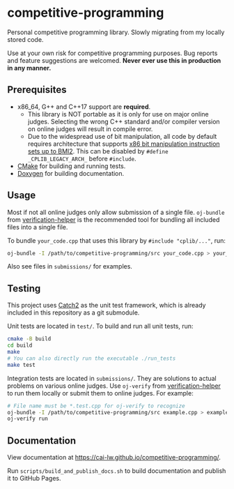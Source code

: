 # competitive-programming
Personal competitive programming library. Slowly migrating from my locally stored code.

Use at your own risk for competitive programming purposes. Bug reports and feature suggestions are welcomed.
**Never ever use this in production in any manner.**

## Prerequisites
* x86_64, G++ and C++17 support are **required**.
  * This library is NOT portable as it is only for use on major online judges.
    Selecting the wrong C++ standard and/or compiler version on online judges will result in compile error.
  * Due to the widespread use of bit manipulation, all code by default requires architecture that supports
    [x86 bit manipulation instruction sets up to BMI2](https://en.wikipedia.org/wiki/X86_Bit_manipulation_instruction_set#BMI2_(Bit_Manipulation_Instruction_Set_2)).
    This can be disabled by `#define _CPLIB_LEGACY_ARCH_` before `#include`.
* [CMake](https://cmake.org/) for building and running tests.
* [Doxygen](https://www.doxygen.nl/) for building documentation.

## Usage
Most if not all online judges only allow submission of a single file.
`oj-bundle` from [verification-helper](https://github.com/online-judge-tools/verification-helper)
is the recommended tool for bundling all included files into a single file.

To bundle `your_code.cpp` that uses this library by `#include "cplib/..."`, run:
```sh
oj-bundle -I /path/to/competitive-programming/src your_code.cpp > your_code.bundle.cpp
```

Also see files in `submissions/` for examples.

## Testing
This project uses [Catch2](https://github.com/catchorg/Catch2/tree/v2.x) as the unit test framework, which is already
included in this repository as a git submodule. 

Unit tests are located in `test/`. To build and run all unit tests, run:
```sh
cmake -B build
cd build
make
# You can also directly run the executable ./run_tests
make test
```

Integration tests are located in `submissions/`. They are solutions to actual problems on various online judges.
Use `oj-verify` from [verification-helper](https://github.com/online-judge-tools/verification-helper) to run them
locally or submit them to online judges. For example:
```sh
# File name must be *.test.cpp for oj-verify to recognize
oj-bundle -I /path/to/competitive-programming/src example.cpp > example.test.cpp
oj-verify run
```

## Documentation
View documentation at https://cai-lw.github.io/competitive-programming/.

Run `scripts/build_and_publish_docs.sh` to build documentation and publish it to GitHub Pages.